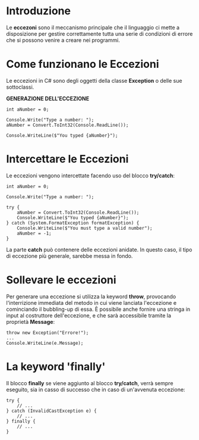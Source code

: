 # Introduzione

Le **eccezoni** sono il meccanismo principale che il linguaggio ci mette a disposizione per gestire correttamente tutta una serie di condizioni di errore che si possono venire a creare nei programmi.

# Come funzionano le Eccezioni

Le eccezioni in C# sono degli oggetti della classe **Exception** o delle sue sottoclassi.

**GENERAZIONE DELL'ECCEZIONE**

```
int aNumber = 0;

Console.Write("Type a number: ");
aNumber = Convert.ToInt32(Console.ReadLine());

Console.WriteLine($"You typed {aNumber}");
```

# Intercettare le Eccezioni

Le eccezioni vengono intercettate facendo uso del blocco **try/catch**:

```
int aNumber = 0;

Console.Write("Type a number: ");

try {
    aNumber = Convert.ToInt32(Console.ReadLine());
    Console.WriteLine($"You typed {aNumber}");
} catch (System.FormatException formatException) {
    Console.WriteLine($"You must type a valid number");
    aNumber = -1;
}
```

La parte **catch** può contenere delle eccezioni anidate. In questo caso, il tipo di eccezione più generale, sarebbe messa in fondo.

# Sollevare le eccezioni

Per generare una eccezione si utilizza la keyword **throw**, provocando l'interrizione immediata del metodo in cui viene lanciata l'eccezione e cominciando il bubbling-up di essa. È possibile anche fornire una stringa in input al costruttore dell'eccezione, e che sarà accessibile tramite la proprietà **Message**:

```
throw new Exception("Errore!");
...
Console.WriteLine(e.Message);
```

# La keyword 'finally'

Il blocco **finally** se viene aggiunto al blocco **try/catch**, verrà sempre eseguito, sia in casso di successo che in caso di un'avvenuta eccezione:

```
try {
    // ...
} catch (InvalidCastException e) {
    // ...
} finally {
    // ...
}
```